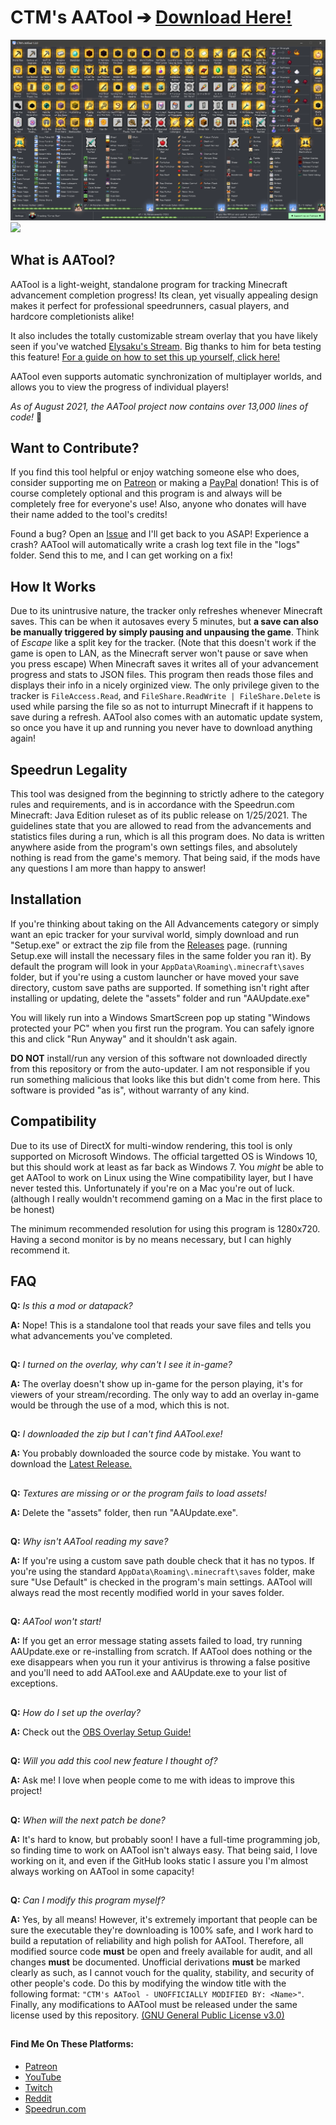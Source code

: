 # CTM's AATool ➔ [Download Here!](https://github.com/DarwinBaker/AATool/releases/latest)

![](info/preview_co_op.png)
![](info/preview_overlay.gif)

## What is AATool?
AATool is a light-weight, standalone program for tracking Minecraft advancement completion progress! Its clean, yet visually appealing design makes it perfect for professional speedrunners, casual players, and hardcore completionists alike!

It also includes the totally customizable stream overlay that you have likely seen if you've watched [Elysaku's Stream](https://www.twitch.tv/elysaku). Big thanks to him for beta testing this feature! [For a guide on how to set this up yourself, click here!](info/obs.md)

AATool even supports automatic synchronization of multiplayer worlds, and allows you to view the progress of individual players!

_As of August 2021, the AATool project now contains over 13,000 lines of code!_ 🎉

## Want to Contribute?
If you find this tool helpful or enjoy watching someone else who does, consider supporting me on [Patreon](https://www.patreon.com/_ctm) or making a [PayPal](https://www.paypal.com/donate?hosted_button_id=EN29468P8CY24) donation! This is of course completely optional and this program is and always will be completely free for everyone's use! Also, anyone who donates will have their name added to the tool's credits!

Found a bug? Open an [Issue](https://github.com/DarwinBaker/AATool/issues/) and I'll get back to you ASAP! 
Experience a crash? AATool will automatically write a crash log text file in the "logs" folder. Send this to me, and I can get working on a fix!


## How It Works
Due to its unintrusive nature, the tracker only refreshes whenever Minecraft saves. This can be when it autosaves every 5 minutes, but **a save can also be manually triggered by simply pausing and unpausing the game**. Think of *Escape* like a split key for the tracker. (Note that this doesn't work if the game is open to LAN, as the Minecraft server won't pause or save when you press escape) When Minecraft saves it writes all of your advancement progress and stats to JSON files. This program then reads those files and displays their info in a nicely orginized view. The only privilege given to the tracker is `FileAccess.Read`, and `FileShare.ReadWrite | FileShare.Delete` is used while parsing the file so as not to inturrupt Minecraft if it happens to save during a refresh. AATool also comes with an automatic update system, so once you have it up and running you never have to download anything again!


## Speedrun Legality
This tool was designed from the beginning to strictly adhere to the category rules and requirements, and is in accordance with the Speedrun.com Minecraft: Java Edition ruleset as of its public release on 1/25/2021. The guidelines state that you are allowed to read from the advancements and statistics files during a run, which is all this program does. No data is written anywhere aside from the program's own settings files, and absolutely nothing is read from the game's memory. That being said, if the mods have any questions I am more than happy to answer!


## Installation
If you're thinking about taking on the All Advancements category or simply want an epic tracker for your survival world, simply download and run "Setup.exe" or extract the zip file from the [Releases](https://github.com/DarwinBaker/AATool/releases) page. (running Setup.exe will install the necessary files in the same folder you ran it). By default the program will look in your `AppData\Roaming\.minecraft\saves` folder, but if you're using a custom launcher or have moved your save directory, custom save paths are supported. If something isn't right after installing or updating, delete the "assets" folder and run "AAUpdate.exe"

You will likely run into a Windows SmartScreen pop up stating "Windows protected your PC" when you first run the program. You can safely ignore this and click "Run Anyway" and it shouldn't ask again. 


**DO NOT** install/run any version of this software not downloaded directly from this repository or from the auto-updater. I am not responsible if you run something malicious that looks like this but didn't come from here. This software is provided "as is", without warranty of any kind.


## Compatibility
Due to its use of DirectX for multi-window rendering, this tool is only supported on Microsoft Windows. The official targetted OS is Windows 10, but this should work at least as far back as Windows 7. You _might_ be able to get AATool to work on Linux using the Wine compatibility layer, but I have never tested this. Unfortunately if you're on a Mac you're out of luck. (although I really wouldn't recommend gaming on a Mac in the first place to be honest)

The minimum recommended resolution for using this program is 1280x720. Having a second monitor is by no means necessary, but I can highly recommend it.

## FAQ
**Q:** _Is this a mod or datapack?_

**A:** Nope! This is a standalone tool that reads your save files and tells you what advancements you've completed.
##
**Q:** _I turned on the overlay, why can't I see it in-game?_

**A:** The overlay doesn't show up in-game for the person playing, it's for viewers of your stream/recording. The only way to add an overlay in-game would be through the use of a mod, which this is not.
##
**Q:** _I downloaded the zip but I can't find AATool.exe!_

**A:** You probably downloaded the source code by mistake. You want to download the [Latest Release.](https://github.com/DarwinBaker/AATool/releases/latest)
##
**Q:** _Textures are missing or or the program fails to load assets!_

**A:** Delete the "assets" folder, then run "AAUpdate.exe".
##
**Q:** _Why isn't AATool reading my save?_

**A:** If you're using a custom save path double check that it has no typos. If you're using the standard `AppData\Roaming\.minecraft\saves` folder, make sure "Use Default" is checked in the program's main settings. AATool will always read the most recently modified world in your saves folder.
##
**Q:** _AATool won't start!_

**A:** If you get an error message stating assets failed to load, try running AAUpdate.exe or re-installing from scratch. If AATool does nothing or the exe disappears when you run it your antivirus is throwing a false positive and you'll need to add AATool.exe and AAUpdate.exe to your list of exceptions.
##
**Q:** _How do I set up the overlay?_

**A:** Check out the [OBS Overlay Setup Guide!](info/obs.md)
##
**Q:** _Will you add this cool new feature I thought of?_

**A:** Ask me! I love when people come to me with ideas to improve this project!
##
**Q:** _When will the next patch be done?_

**A:** It's hard to know, but probably soon! I have a full-time programming job, so finding time to work on AATool isn't always easy. That being said, I love working on it, and even if the GitHub looks static I assure you I'm almost always working on AATool in some capacity!
##

**Q:** _Can I modify this program myself?_

**A:** Yes, by all means! However, it's extremely important that people can be sure the executable they're downloading is 100% safe, and I work hard to build a reputation of reliability and high polish for AATool. Therefore, all modified source code **must** be open and freely available for audit, and all changes **must** be documented. Unofficial derivations **must** be marked clearly as such, as I cannot vouch for the quality, stability, and security of other people's code. Do this by modifying the window title with the following format: `"CTM's AATool - UNOFFICIALLY MODIFIED BY: <Name>"`. Finally, any modifications to AATool must be released under the same license used by this repository. [(GNU General Public License v3.0)](https://github.com/DarwinBaker/AATool/blob/master/LICENSE.md)
##

#### Find Me On These Platforms:
- [Patreon](https://www.patreon.com/_ctm)
- [YouTube](https://www.youtube.com/channel/UCdJ1FnTvTpna4VGkEyJ9_NA)
- [Twitch](https://www.twitch.tv/ctm_256)
- [Reddit](https://www.reddit.com/user/_CTM_)
- [Speedrun.com](https://www.speedrun.com/user/CTM)
